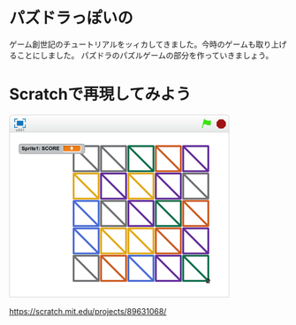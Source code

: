 # パズドラっぽいの

ゲーム創世記のチュートリアルをッィカしてきました。今時のゲームも取り上げることにしました。
パズドラのパズルゲームの部分を作っていきましょう。


# Scratchで再現してみよう

![](scratch_sample.png)



https://scratch.mit.edu/projects/89631068/